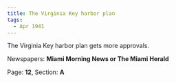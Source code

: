 ```yaml
---  
title: The Virginia Key harbor plan  
tags:  
  - Apr 1941  
---  
```

  
The Virginia Key harbor plan gets more approvals.  
  
Newspapers: **Miami Morning News or The Miami Herald**  
  
Page: **12**, Section: **A** 
